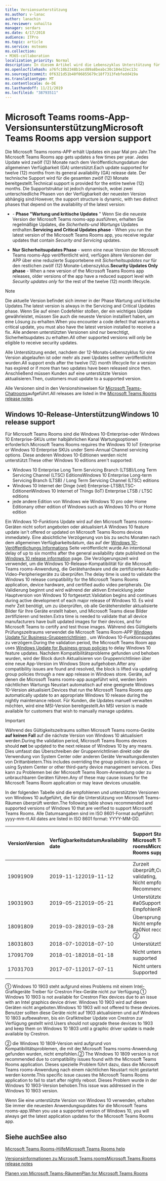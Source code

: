```yaml
---
title: Versionsunterstützung
ms.author: v-lanac
author: lanachin
ms.reviewer: sohailta
manager: serdars
ms.date: 4/17/2018
audience: ITPro
ms.topic: article
ms.service: msteams
ms.collection:
- M365-collaboration
localization_priority: Normal
description: In diesem Artikel wird die Lebenszyklus Unterstützung für Microsoft Teams-Chatrooms erläutert.
ms.openlocfilehash: a76fc10b2348b1ecd89a8beabc30c104e32ec13c
ms.sourcegitcommit: 0f6321d51b40f06855679c18f7313febfedd419a
ms.translationtype: MT
ms.contentlocale: de-DE
ms.lasthandoff: 11/21/2019
ms.locfileid: "38793511"
---
```

# <a name="microsoft-teams-rooms-app-version-support"></a><span data-ttu-id="3ce2c-103">Microsoft Teams rooms-App-Versionsunterstützung</span><span class="sxs-lookup"><span data-stu-id="3ce2c-103">Microsoft Teams Rooms app version support</span></span>
 
<span data-ttu-id="3ce2c-104">Die Microsoft Teams rooms-APP erhält Updates ein paar Mal pro Jahr.</span><span class="sxs-lookup"><span data-stu-id="3ce2c-104">The Microsoft Teams Rooms app gets updates a few times per year.</span></span> <span data-ttu-id="3ce2c-105">Jedes Update wird zwölf (12) Monate nach dem Veröffentlichungsdatum der allgemeinen Verfügbarkeit (GA) unterstützt.</span><span class="sxs-lookup"><span data-stu-id="3ce2c-105">Each update supported for twelve (12) months from its general availability (GA) release date.</span></span> <span data-ttu-id="3ce2c-106">Der technische Support wird für die gesamten zwölf (12) Monate bereitgestellt.</span><span class="sxs-lookup"><span data-stu-id="3ce2c-106">Technical support is provided for the entire twelve (12) months.</span></span> <span data-ttu-id="3ce2c-107">Die Supportstruktur ist jedoch dynamisch, wobei zwei unterschiedliche Phasen von der Verfügbarkeit der neuesten Version abhängig sind:</span><span class="sxs-lookup"><span data-stu-id="3ce2c-107">However, the support structure is dynamic, with two distinct phases that depend on the availability of the latest version:</span></span>

- <span data-ttu-id="3ce2c-108">\- **Phase "Wartung und kritische Updates** " Wenn Sie die neueste Version der Microsoft Teams rooms-app ausführen, erhalten Sie regelmäßige Updates, die *Sicherheits-und Wartungs* Updates enthalten.</span><span class="sxs-lookup"><span data-stu-id="3ce2c-108">**Servicing and Critical Updates phase** \- When you run the latest version of the Microsoft Teams Rooms app, you receive regular updates that contain *Security and Servicing* updates.</span></span>

- <span data-ttu-id="3ce2c-109">**Nur Sicherheitsupdates Phase** \- wenn eine neue Version der Microsoft Teams rooms-App veröffentlicht wird, verfügen ältere Versionen der APP über eine reduzierte Supportebene mit *Sicherheitsupdates nur* für den restlichen zwölf (12) Monate-Lebenszyklus.</span><span class="sxs-lookup"><span data-stu-id="3ce2c-109">**Security Updates Only phase** \- When a new version of the Microsoft Teams Rooms app releases, older versions of the app have a reduced support level with *Security updates only* for the rest of the twelve (12) month lifecycle.</span></span>

> [!NOTE]
> <span data-ttu-id="3ce2c-110">Die aktuelle Version befindet sich immer in der Phase Wartung und kritische Updates.</span><span class="sxs-lookup"><span data-stu-id="3ce2c-110">The latest version is always in the Servicing and Critical Updates phase.</span></span> <span data-ttu-id="3ce2c-111">Wenn Sie auf einen Codefehler stoßen, der ein wichtiges Update gewährleistet, müssen Sie auch die neueste Version installiert haben, um eine Lösung zu erhalten.</span><span class="sxs-lookup"><span data-stu-id="3ce2c-111">When you encounter a code defect that warrants a critical update, you must also have the latest version installed to receive a fix.</span></span> <span data-ttu-id="3ce2c-112">Alle anderen unterstützten Versionen sind nur berechtigt, Sicherheitsupdates zu erhalten.</span><span class="sxs-lookup"><span data-stu-id="3ce2c-112">All other supported versions will only be eligible to receive security updates.</span></span>

<span data-ttu-id="3ce2c-113">Alle Unterstützung endet, nachdem der 12-Monats-Lebenszyklus für eine Version abgelaufen ist oder mehr als zwei Updates seither veröffentlicht wurden.</span><span class="sxs-lookup"><span data-stu-id="3ce2c-113">All support ends after the twelve (12) month lifecycle for a version has expired or if more than two updates have been released since then.</span></span> <span data-ttu-id="3ce2c-114">Anschließend müssen Kunden auf eine unterstützte Version aktualisieren.</span><span class="sxs-lookup"><span data-stu-id="3ce2c-114">Then, customers must update to a supported version.</span></span>

<span data-ttu-id="3ce2c-115">Alle Versionen sind in den Versionshinweisen für [Microsoft Teams-Chatrooms](srs2-release-note.md)aufgeführt.</span><span class="sxs-lookup"><span data-stu-id="3ce2c-115">All releases are listed in the [Microsoft Teams Rooms release notes](srs2-release-note.md).</span></span>

## <a name="windows-10-release-support"></a><span data-ttu-id="3ce2c-116">Windows 10-Release-Unterstützung</span><span class="sxs-lookup"><span data-stu-id="3ce2c-116">Windows 10 release support</span></span>

<span data-ttu-id="3ce2c-117">Für Microsoft Teams Rooms sind die Windows 10-Enterprise-oder Windows 10 Enterprise-SKUs unter halbjährlichen Kanal Wartungsoptionen erforderlich.</span><span class="sxs-lookup"><span data-stu-id="3ce2c-117">Microsoft Teams Rooms requires the  Windows 10 IoT Enterprise or Windows 10 Enterprise SKUs under Semi-Annual Channel servicing options.</span></span> <span data-ttu-id="3ce2c-118">Diese anderen Windows 10-Editionen werden nicht unterstützt:</span><span class="sxs-lookup"><span data-stu-id="3ce2c-118">These other Windows 10 editions aren't supported:</span></span>

- <span data-ttu-id="3ce2c-119">Windows 10 Enterprise Long Term Servicing Branch (LTSB)/Long Term Servicing Channel (LTSC) Editions</span><span class="sxs-lookup"><span data-stu-id="3ce2c-119">Windows 10 Enterprise Long-term Servicing Branch (LTSB) / Long Term Servicing Channel (LTSC) editions</span></span>
- <span data-ttu-id="3ce2c-120">Windows 10 Internet der Dinge (viel) Enterprise-LTSB/LTSC-Editionen</span><span class="sxs-lookup"><span data-stu-id="3ce2c-120">Windows 10 Internet of Things (IoT) Enterprise LTSB / LTSC editions</span></span>
- <span data-ttu-id="3ce2c-121">jede andere Edition von Windows wie Windows 10 pro oder Home Edition</span><span class="sxs-lookup"><span data-stu-id="3ce2c-121">any other edition of Windows such as Windows 10 Pro or Home edition</span></span>

<span data-ttu-id="3ce2c-122">Ein Windows 10-Funktions Update wird auf den Microsoft Teams rooms-Geräten nicht sofort angeboten oder aktualisiert.</span><span class="sxs-lookup"><span data-stu-id="3ce2c-122">A Windows 10 feature update isn't offered or updated on Microsoft Teams Rooms devices immediately.</span></span> <span data-ttu-id="3ce2c-123">Eine absichtliche Verzögerung von bis zu sechs Monaten nach dem allgemeinen Verfügbarkeitsdatum, das auf der [Windows 10-Veröffentlichungs Informations](https://docs.microsoft.com/windows/release-information/) Seite veröffentlicht wurde.</span><span class="sxs-lookup"><span data-stu-id="3ce2c-123">An intentional delay of up to six months after the general availability date published on the [Windows 10 release information](https://docs.microsoft.com/windows/release-information/) page.</span></span> <span data-ttu-id="3ce2c-124">Die Verzögerungszeit wird verwendet, um die Windows 10-Release-Kompatibilität für die Microsoft Teams rooms-Anwendung, die Gerätehardware und die zertifizierten Audio-Video-Peripheriegeräte zu überprüfen.</span><span class="sxs-lookup"><span data-stu-id="3ce2c-124">The delay time is used to validate the Windows 10 release compatibility for the Microsoft Teams Rooms application, device hardware, and certified audio video peripherals.</span></span> <span data-ttu-id="3ce2c-125">Die Validierung beginnt und wird während der aktiven Entwicklung jeder Hauptversion von Windows 10 fortgesetzt.</span><span class="sxs-lookup"><span data-stu-id="3ce2c-125">Validation begins and continues during active development of each major release of Windows 10.</span></span> <span data-ttu-id="3ce2c-126">Es wird mehr Zeit benötigt, um zu überprüfen, ob alle Gerätehersteller aktualisierte Bilder für Ihre Geräte erstellt haben, und Microsoft Teams diese Bilder zertifizieren und testen.</span><span class="sxs-lookup"><span data-stu-id="3ce2c-126">Extra time is needed to validate that all device manufacturers have built updated images for their devices, and for Microsoft Teams to certify and test those images.</span></span> <span data-ttu-id="3ce2c-127">Während des Gültigkeits Prüfungszeitraums verwendet die Microsoft Teams Room-APP [Windows Update für Business-Gruppenrichtlinien](https://docs.microsoft.com/windows/deployment/update/waas-manage-updates-wufb) , um Windows 10-Funktionsupdates zu verzögern.</span><span class="sxs-lookup"><span data-stu-id="3ce2c-127">During the validation period, the Microsoft Teams Room app  uses  [Windows Update for Business group policies](https://docs.microsoft.com/windows/deployment/update/waas-manage-updates-wufb) to delay Windows 10 feature updates.</span></span> <span data-ttu-id="3ce2c-128">Nachdem Kompatibilitätsprobleme gefunden und behoben wurden, wird der Block durch Aktualisieren von Gruppenrichtlinien über eine neue App-Version im Windows Store aufgehoben.</span><span class="sxs-lookup"><span data-stu-id="3ce2c-128">After any compatibility issues are found and resolved, the block is lifted via updating group policies through a new app release in Windows store.</span></span> <span data-ttu-id="3ce2c-129">Geräte, auf denen die Microsoft Teams rooms-app ausgeführt wird, werden beim nächtlichen Wartungs Neustart automatisch auf eine geeignete Windows 10-Version aktualisiert.</span><span class="sxs-lookup"><span data-stu-id="3ce2c-129">Devices that run the Microsoft Teams Rooms app automatically update to an appropriate Windows 10 release during the nightly maintenance reboot.</span></span> <span data-ttu-id="3ce2c-130">Für Kunden, die Updates manuell verwalten möchten, wird eine MSI-Version bereitgestellt.</span><span class="sxs-lookup"><span data-stu-id="3ce2c-130">An MSI version is made available for customers that wish to manually manage updates.</span></span>  

> [!IMPORTANT]
> <span data-ttu-id="3ce2c-131">Während des Gültigkeitszeitraums sollten Microsoft Teams rooms-Geräte **auf keinen Fall** auf die nächste Version von Windows 10 aktualisiert werden.</span><span class="sxs-lookup"><span data-stu-id="3ce2c-131">During the validation period, Microsoft Teams Rooms devices should **not** be updated to the next release of Windows 10 by any means.</span></span> <span data-ttu-id="3ce2c-132">Dies umfasst das Überschreiben der Gruppenrichtlinien direkt oder die Verwendung von System Center oder anderen Geräte Verwaltungsdiensten von Drittanbietern.</span><span class="sxs-lookup"><span data-stu-id="3ce2c-132">This includes overriding the group policies in place, or using System Center or other third-party device management services.</span></span> <span data-ttu-id="3ce2c-133">Dies kann zu Problemen bei der Microsoft Teams Room-Anwendung oder zu unbrauchbaren Geräten führen.</span><span class="sxs-lookup"><span data-stu-id="3ce2c-133">Any of these may cause issues for the Microsoft Teams Room application or may leave devices unusable.</span></span>  

<span data-ttu-id="3ce2c-134">In der folgenden Tabelle sind die empfohlenen und unterstützten Versionen von Windows 10 aufgeführt, die für die Unterstützung von Microsoft Teams-Räumen überprüft werden.</span><span class="sxs-lookup"><span data-stu-id="3ce2c-134">The following table shows recommended and supported versions of Windows 10 that are verified to support Microsoft Teams Rooms.</span></span> <span data-ttu-id="3ce2c-135">Alle Datumsangaben sind im ISO 8601-Format aufgeführt: yyyy-mm-tt.</span><span class="sxs-lookup"><span data-stu-id="3ce2c-135">All dates are listed in ISO 8601 format: YYYY-MM-DD.</span></span>

|<span data-ttu-id="3ce2c-136">Version</span><span class="sxs-lookup"><span data-stu-id="3ce2c-136">Version</span></span>  |<span data-ttu-id="3ce2c-137">Verfügbarkeitsdatum</span><span class="sxs-lookup"><span data-stu-id="3ce2c-137">Availability date</span></span>   |<span data-ttu-id="3ce2c-138">Support Status für Microsoft Teams rooms</span><span class="sxs-lookup"><span data-stu-id="3ce2c-138">Microsoft Teams Rooms support status</span></span>   |<span data-ttu-id="3ce2c-139">Microsoft Teams-Chatrooms, minimale Anwendungsversion</span><span class="sxs-lookup"><span data-stu-id="3ce2c-139">Microsoft Teams Rooms Minimum application version</span></span> | <span data-ttu-id="3ce2c-140">Empfohlener Betriebssystem-Build</span><span class="sxs-lookup"><span data-stu-id="3ce2c-140">Recommended OS build</span></span>  |
|:---  |:---       |:---                                  |:---     |:---     |
| <span data-ttu-id="3ce2c-141">1909</span><span class="sxs-lookup"><span data-stu-id="3ce2c-141">1909</span></span> |<span data-ttu-id="3ce2c-142">2019-11-12</span><span class="sxs-lookup"><span data-stu-id="3ce2c-142">2019-11-12</span></span> |<span data-ttu-id="3ce2c-143">Zurzeit überprüft,</span><span class="sxs-lookup"><span data-stu-id="3ce2c-143">Currently validating,</span></span> <br/><span data-ttu-id="3ce2c-144">Nicht empfohlen</span><span class="sxs-lookup"><span data-stu-id="3ce2c-144">Not Recommended</span></span>|<span data-ttu-id="3ce2c-145">&#x2014;</span><span class="sxs-lookup"><span data-stu-id="3ce2c-145">&#x2014;</span></span> |<span data-ttu-id="3ce2c-146">&#x2014;</span><span class="sxs-lookup"><span data-stu-id="3ce2c-146">&#x2014;</span></span> |
| <span data-ttu-id="3ce2c-147">1903</span><span class="sxs-lookup"><span data-stu-id="3ce2c-147">1903</span></span> |<span data-ttu-id="3ce2c-148">2019-05-21</span><span class="sxs-lookup"><span data-stu-id="3ce2c-148">2019-05-21</span></span> |<span data-ttu-id="3ce2c-149">Unterstützte #a0</span><span class="sxs-lookup"><span data-stu-id="3ce2c-149">Supported &#x2780;,</span></span> <br/><span data-ttu-id="3ce2c-150">Empfohlen</span><span class="sxs-lookup"><span data-stu-id="3ce2c-150">Recommended</span></span>  |<span data-ttu-id="3ce2c-151">4.2.4.0</span><span class="sxs-lookup"><span data-stu-id="3ce2c-151">4.2.4.0</span></span> |<span data-ttu-id="3ce2c-152">18362,356</span><span class="sxs-lookup"><span data-stu-id="3ce2c-152">18362.356</span></span> |
| <span data-ttu-id="3ce2c-153">1809</span><span class="sxs-lookup"><span data-stu-id="3ce2c-153">1809</span></span> |<span data-ttu-id="3ce2c-154">2019-03-28</span><span class="sxs-lookup"><span data-stu-id="3ce2c-154">2019-03-28</span></span> |<span data-ttu-id="3ce2c-155">Übersprungen</span><span class="sxs-lookup"><span data-stu-id="3ce2c-155">Skipped,</span></span> <br/><span data-ttu-id="3ce2c-156">Nicht empfehlenswert #a0</span><span class="sxs-lookup"><span data-stu-id="3ce2c-156">Not recommended &#x2781;</span></span>|<span data-ttu-id="3ce2c-157">&#x2014;</span><span class="sxs-lookup"><span data-stu-id="3ce2c-157">&#x2014;</span></span> |<span data-ttu-id="3ce2c-158">&#x2014;</span><span class="sxs-lookup"><span data-stu-id="3ce2c-158">&#x2014;</span></span> |
| <span data-ttu-id="3ce2c-159">1803</span><span class="sxs-lookup"><span data-stu-id="3ce2c-159">1803</span></span> |<span data-ttu-id="3ce2c-160">2018-07-10</span><span class="sxs-lookup"><span data-stu-id="3ce2c-160">2018-07-10</span></span> |<span data-ttu-id="3ce2c-161">Unterstützt</span><span class="sxs-lookup"><span data-stu-id="3ce2c-161">Supported</span></span>                             |<span data-ttu-id="3ce2c-162">4.1.22.0</span><span class="sxs-lookup"><span data-stu-id="3ce2c-162">4.1.22.0</span></span> |<span data-ttu-id="3ce2c-163">17134,191</span><span class="sxs-lookup"><span data-stu-id="3ce2c-163">17134.191</span></span>|
| <span data-ttu-id="3ce2c-164">1709</span><span class="sxs-lookup"><span data-stu-id="3ce2c-164">1709</span></span> |<span data-ttu-id="3ce2c-165">2018-01-18</span><span class="sxs-lookup"><span data-stu-id="3ce2c-165">2018-01-18</span></span> |<span data-ttu-id="3ce2c-166">Nicht unterstützt</span><span class="sxs-lookup"><span data-stu-id="3ce2c-166">Not supported</span></span>                         |<span data-ttu-id="3ce2c-167">&#x2014;</span><span class="sxs-lookup"><span data-stu-id="3ce2c-167">&#x2014;</span></span> |<span data-ttu-id="3ce2c-168">&#x2014;</span><span class="sxs-lookup"><span data-stu-id="3ce2c-168">&#x2014;</span></span> |
| <span data-ttu-id="3ce2c-169">1703</span><span class="sxs-lookup"><span data-stu-id="3ce2c-169">1703</span></span> |<span data-ttu-id="3ce2c-170">2017-07-11</span><span class="sxs-lookup"><span data-stu-id="3ce2c-170">2017-07-11</span></span> |<span data-ttu-id="3ce2c-171">Nicht unterstützt</span><span class="sxs-lookup"><span data-stu-id="3ce2c-171">Not Supported</span></span>                         |<span data-ttu-id="3ce2c-172">&#x2014;</span><span class="sxs-lookup"><span data-stu-id="3ce2c-172">&#x2014;</span></span> |<span data-ttu-id="3ce2c-173">&#x2014;</span><span class="sxs-lookup"><span data-stu-id="3ce2c-173">&#x2014;</span></span> |
||||||

<span data-ttu-id="3ce2c-174">&#x2780; Windows 10 1903 steht aufgrund eines Problems mit einem Intel-Grafikgeräte Treiber für Crestron Flex-Geräte nicht zur Verfügung.</span><span class="sxs-lookup"><span data-stu-id="3ce2c-174">&#x2780; Windows 10 1903 is not available for Crestron Flex devices due to an issue with an Intel graphics device driver.</span></span> <span data-ttu-id="3ce2c-175">Windows 10 1903 wird auf diesen Geräten nicht angeboten.</span><span class="sxs-lookup"><span data-stu-id="3ce2c-175">Windows 10 1903 will not offered to these devices.</span></span> <span data-ttu-id="3ce2c-176">Benutzer sollten diese Geräte nicht auf 1903 aktualisieren und auf Windows 10 1803 aufbewahren, bis ein Grafiktreiber Update von Crestron zur Verfügung gestellt wird.</span><span class="sxs-lookup"><span data-stu-id="3ce2c-176">Users should not upgrade these devices to 1903 and keep them on Windows 10 1803 until a graphic driver update is made available by Crestron.</span></span> 

<span data-ttu-id="3ce2c-177">&#x2781; die Windows 10 1809-Version wird aufgrund von Kompatibilitätsproblemen, die mit der Microsoft Teams rooms-Anwendung gefunden wurden, nicht empfohlen.</span><span class="sxs-lookup"><span data-stu-id="3ce2c-177">&#x2781; The Windows 10 1809 version is not recommended due to compatibility issues found with the Microsoft Teams Rooms application.</span></span> <span data-ttu-id="3ce2c-178">Dieses spezielle Problem führt dazu, dass die Microsoft Teams rooms-Anwendung nach einem nächtlichen Neustart nicht gestartet werden konnte.</span><span class="sxs-lookup"><span data-stu-id="3ce2c-178">This specific issue causes the Microsoft Teams Rooms application to fail to start after nightly reboot.</span></span> <span data-ttu-id="3ce2c-179">Dieses Problem wurde in der Windows 10 1903-Version behoben.</span><span class="sxs-lookup"><span data-stu-id="3ce2c-179">This issue was addressed in the Windows 10 1903 version.</span></span>  

<span data-ttu-id="3ce2c-180">Wenn Sie eine unterstützte Version von Windows 10 verwenden, erhalten Sie immer die neuesten Anwendungsupdates für die Microsoft Teams rooms-app.</span><span class="sxs-lookup"><span data-stu-id="3ce2c-180">When you use a supported version of Windows 10, you will always get the latest application updates for the Microsoft Teams Rooms app.</span></span>  

## <a name="see-also"></a><span data-ttu-id="3ce2c-181">Siehe auch</span><span class="sxs-lookup"><span data-stu-id="3ce2c-181">See also</span></span>

[<span data-ttu-id="3ce2c-182">Microsoft Teams Rooms-Hilfe</span><span class="sxs-lookup"><span data-stu-id="3ce2c-182">Microsoft Teams Rooms help</span></span>](https://support.office.com/article/Skype-Room-Systems-version-2-help-e667f40e-5aab-40c1-bd68-611fe0002ba2)

[<span data-ttu-id="3ce2c-183">Versionsinformationen zu Microsoft Teams rooms</span><span class="sxs-lookup"><span data-stu-id="3ce2c-183">Microsoft Teams Rooms release notes</span></span>](srs2-release-note.md)

[<span data-ttu-id="3ce2c-184">Planen von Microsoft Teams-Räumen</span><span class="sxs-lookup"><span data-stu-id="3ce2c-184">Plan for Microsoft Teams Rooms</span></span>](skype-room-systems-v2-0.md)
